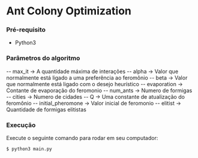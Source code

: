 # Ant Colony Optimization

### Pré-requisito
 - Python3

### Parâmetros do algoritmo
 -- max_it -> A quantidade máxima de interações 
 -- alpha -> Valor que normalmente está ligado a uma preferência ao feromônio
 -- beta -> Valor que normalmente está ligado com o desejo heurístico
 -- evaporation -> Contante de evaporação do feromonio
 -- num_ants -> Numero de formigas
 -- cities -> Numero de cidades
 -- Q -> Uma constante de atualização do feromônio
 -- initial_pheromone -> Valor inicial de feromonio
 -- elitist -> Quantidade de formigas elitistas

### Execução
Execute o seguinte comando para rodar em seu computador:
```bash
$ python3 main.py
```
